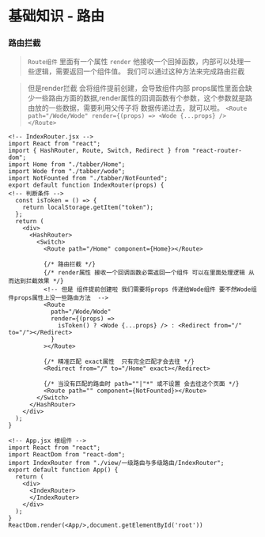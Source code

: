 # 基础知识 - 路由

### 路由拦截

> `Route组件` 里面有一个属性 `render` 他接收一个回掉函数，内部可以处理一些逻辑，需要返回一个组件值。  我们可以通过这种方法来完成路由拦截

> 但是render拦截 会将组件提前创建，会导致组件内部 props属性里面会缺少一些路由方面的数据,render属性的回调函数有个参数，这个参数就是路由放的一些数据，需要利用父传子将 数据传递过去，就可以啦。 `<Route path="/Wode/Wode" render={(props) => <Wode {...props} /> </Route>`

```
<!-- IndexRouter.jsx -->
import React from "react";
import { HashRouter, Route, Switch, Redirect } from "react-router-dom";
import Home from "./tabber/Home";
import Wode from "./tabber/wode";
import NotFounted from "./tabber/NotFounted";
export default function IndexRouter(props) {
<!-- 判断条件 -->
  const isToken = () => {
    return localStorage.getItem("token");
  };
  return (
    <div>
      <HashRouter>
        <Switch>
          <Route path="/Home" component={Home}></Route>
          
          {/* 路由拦截 */}
          {/* render属性 接收一个回调函数必需返回一个组件 可以在里面处理逻辑 从而达到拦截效果 */}
          <!-- 但是 组件提前创建啦 我们需要将props 传递给Wode组件 要不然Wode组件props属性上没一些路由方法  -->
          <Route
            path="/Wode/Wode"
            render={(props) =>
              isToken() ? <Wode {...props} /> : <Redirect from="/" to="/"></Redirect>
            }
          ></Route>

          {/* 精准匹配 exact属性  只有完全匹配才会去往 */}
          <Redirect from="/" to="/Home" exact></Redirect>

          {/* 当没有匹配的路由时 path=""|"*" 或不设置 会去往这个页面 */}
          <Route path="" component={NotFounted}></Route>
        </Switch>
      </HashRouter>
    </div>
  );
}

<!-- App.jsx 根组件 -->
import React from "react";
import ReactDom from "react-dom";
import IndexRouter from "./view/一级路由与多级路由/IndexRouter";
export default function App() {
  return (
    <div>
      <IndexRouter>
      </IndexRouter>
    </div>
  );
}
ReactDom.render(<App/>,document.getElementById('root'))

```
